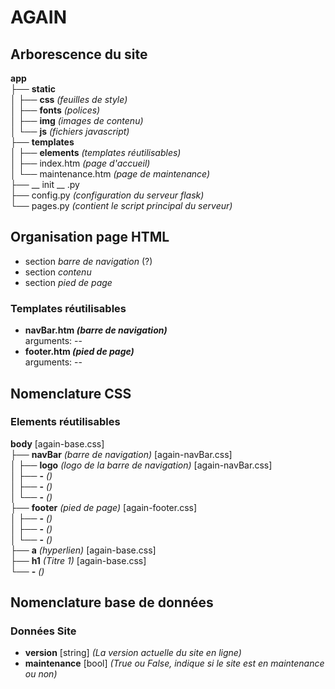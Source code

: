 # AGAIN
<!-- Pour visualiser ce fichier joliment sur Atome comme si c'était un pdf, double-cliquer dessus dans l'arborescence à gauche et choisir "Markdown preview"-->
## Arborescence du site

**app**  
├── **static**  
│   ├── **css** *(feuilles de style)*  
│   ├── **fonts** *(polices)*  
│   ├── **img** *(images de contenu)*  
│   └── **js** *(fichiers javascript)*  
├── **templates**  
│   ├── **elements** *(templates réutilisables)*  
│   ├── index.htm *(page d'accueil)*  
│   └── maintenance.htm *(page de maintenance)*  
├── __ init __ .py  
├── config.py *(configuration du serveur flask)*  
└── pages.py *(contient le script principal du serveur)*

## Organisation page HTML
- section *barre de navigation* (?)
- section *contenu*
- section *pied de page*

### Templates réutilisables
- **navBar.htm *(barre de navigation)***   
  arguments: --
- **footer.htm *(pied de page)***  
  arguments: --

## Nomenclature CSS
### Elements réutilisables
**body** [again-base.css]  
├── **navBar** *(barre de navigation)* [again-navBar.css]  
│   ├── **logo** *(logo de la barre de navigation)* [again-navBar.css]  
│   ├── **-** *()*  
│   ├── **-** *()*  
│   └── **-** *()*   
├── **footer** *(pied de page)* [again-footer.css]  
│   ├── **-** *()*   
│   ├── **-** *()*   
│   └── **-** *()*   
├── **a** *(hyperlien)* [again-base.css]  
├── **h1** *(Titre 1)* [again-base.css]  
└── **-** *()*

## Nomenclature base de données

### Données Site
- **version** [string] *(La version actuelle du site en ligne)*
- **maintenance** [bool] *(True ou False, indique si le site est en maintenance ou non)*

